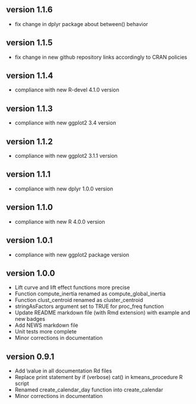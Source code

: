 ## version 1.1.6

 * fix change in dplyr package about between() behavior
 
 ## version 1.1.5

 * fix change in new github repository links accordingly to CRAN policies
 
## version 1.1.4

 * compliance with new R-devel 4.1.0 version
 
## version 1.1.3

 * compliance with new ggplot2 3.4 version
 
## version 1.1.2

 * compliance with new ggplot2 3.1.1 version
 
## version 1.1.1

 * compliance with new dplyr 1.0.0 version
 
## version 1.1.0

 * compliance with new R 4.0.0 version
 
## version 1.0.1

 * compliance with new ggplot2 package version
 
## version 1.0.0

 * Lift curve and lift effect functions more precise
 * Function compute_inertia renamed as compute_global_inertia
 * Function clust_centroid renamed as cluster_centroid
 * stringAsFactors argument set to TRUE for proc_freq function
 * Update README markdown file (with Rmd extension) with example and new badges
 * Add NEWS markdown file
 * Unit tests more complete
 * Minor corrections in documentation

## version 0.9.1

 * Add \value in all documentation Rd files
 * Replace print statement by if (verbose) cat() in kmeans_procedure R script
 * Renamed create_calendar_day function into create_calendar
 * Minor corrections in documentation
